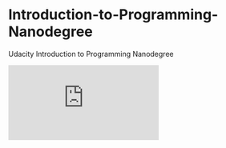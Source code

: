 # Introduction-to-Programming-Nanodegree
Udacity Introduction to Programming Nanodegree

![Udacity Introduction to Programming Nanodegree](https://github.com/kaishengteh/Introduction-to-Programming-Nanodegree/files/1585736/Intro.to.Programming.pdf)
